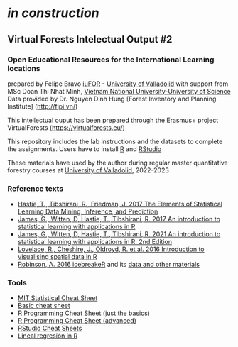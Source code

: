 # *in construction*
## Virtual Forests Intelectual Output #2
### Open Educational Resources for the International Learning locations
prepared by Felipe Bravo [iuFOR](https://iufor.uva.es/) - [University of Valladolid](https://universityofvalladolid.uva.es/)
with support from MSc Doan Thi Nhat Minh, [Vietnam National University-University of Science](http://english.hus.vnu.edu.vn/)
Data provided by Dr. Nguyen Dinh Hung  [Forest Inventory and Planning Institute] (http://fipi.vn/)


This intellectual ouput has been prepared through the Erasmus+ project VirtualForests (https://virtualforests.eu/) 

This repository includes the lab instructions and the datasets to complete the assignments. Users have to install [R](https://cran.r-project.org/) and [RStudio](https://cran.r-project.org/)

These materials have used by the author during regular master quantitative forestry courses at [University of Valladolid](http://www.uva.es), 2022-2023


### Reference texts

- [Hastie, T., Tibshirani, R., Friedman, J. 2017 The Elements of Statistical Learning Data Mining, Inference, and Prediction](https://web.stanford.edu/~hastie/ElemStatLearn/)
- [James, G., Witten, D, Hastie, T., Tibshirani, R. 2017 An introduction to statistical learning with applications in R](http://www-bcf.usc.edu/~gareth/ISL/)
- [James, G., Witten, D, Hastie, T., Tibshirani, R. 2021 An introduction to statistical learning with applications in R. 2nd Edition](https://www.statlearning.com/)
- [Lovelace, R., Cheshire, J., Oldroyd, R. et al. 2016 Introduction to visualising spatial data in R](https://cran.r-project.org/doc/contrib/intro-spatial-rl.pdf)
- [Robinson, A. 2016 icebreakeR](https://cran.r-project.org/doc/contrib/Robinson-icebreaker.pdf) and its [data and other materials](https://researchers.ms.unimelb.edu.au/~apro@unimelb/r-users.html)

### Tools

- [MIT Statistical Cheat Sheet](http://web.mit.edu/~csvoss/Public/usabo/stats_handout.pdf)
- [Basic cheat sheet](http://github.com/rstudio/cheatsheets/raw/master/base-r.pdf)
- [R Programming Cheat Sheet (just the basics)](http://datasciencefree.com/basicR.pdf)
- [R Programming Cheat Sheet (advanced)](http://datasciencefree.com/advancedR.pdf)
- [RStudio Cheat Sheets](https://rstudio.com/resources/cheatsheets/)
- [Lineal regresión in R](https://www.usabart.nl/eval/cs-regression.pdf)

